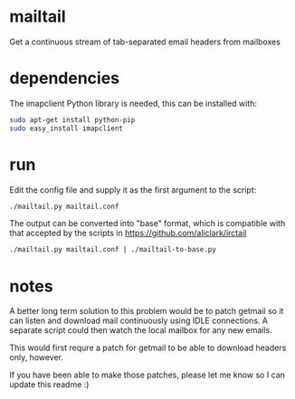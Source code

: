 
mailtail
========

Get a continuous stream of tab-separated email headers from mailboxes

dependencies
============

The imapclient Python library is needed, this can be installed with:

```sh
sudo apt-get install python-pip
sudo easy_install imapclient
```

run
===

Edit the config file and supply it as the first argument to the script:

```sh
./mailtail.py mailtail.conf
```

The output can be converted into "base" format, which is compatible
with that accepted by the scripts in
https://github.com/aliclark/irctail

```sh
./mailtail.py mailtail.conf | ./mailtail-to-base.py
```

notes
=====

A better long term solution to this problem would be to patch getmail so it can
listen and download mail continuously using IDLE connections. A separate script
could then watch the local mailbox for any new emails.

This would first requre a patch for getmail to be able to download headers
only, however.

If you have been able to make those patches, please let me know so I can update
this readme :)
